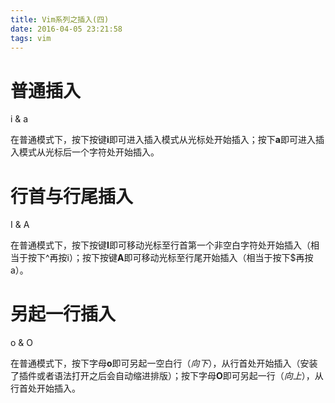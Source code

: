 ```yaml
---
title: Vim系列之插入(四)
date: 2016-04-05 23:21:58
tags: vim
---
```

# 普通插入

i & a

在普通模式下，按下按键<b>i</b>即可进入插入模式从光标处开始插入；按下<b>a</b>即可进入插入模式从光标后一个字符处开始插入。

# 行首与行尾插入

I & A

在普通模式下，按下按键<b>I</b>即可移动光标至行首第一个非空白字符处开始插入（相当于按下^再按i）；按下按键<b>A</b>即可移动光标至行尾开始插入（相当于按下$再按a）。

# 另起一行插入

o & O

在普通模式下，按下字母<b>o</b>即可另起一空白行（<i>向下</i>），从行首处开始插入（安装了插件或者语法打开之后会自动缩进排版）；按下字母<b>O</b>即可另起一行（<i>向上</i>），从行首处开始插入。



